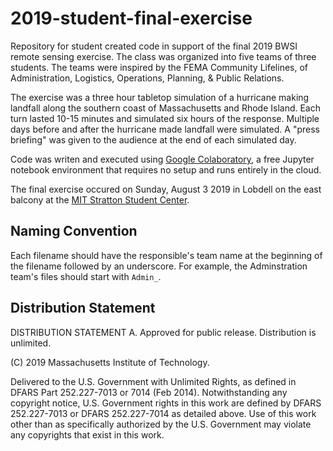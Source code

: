 # 2019-student-final-exercise

Repository for student created code in support of the final 2019 BWSI remote sensing exercise. The class was organized into five teams of three students. The teams were inspired by the FEMA Community Lifelines, of Administration, Logistics, Operations, Planning, & Public Relations. 

The exercise was a three hour tabletop simulation of a hurricane making landfall along the southern coast of Massachusetts and Rhode Island. Each turn lasted 10-15 minutes and simulated six hours of the response. Multiple days before and after the hurricane made landfall were simulated. A "press briefing" was given to the audience at the end of each simulated day. 
 
Code was writen and executed using [Google Colaboratory](https://colab.research.google.com), a free Jupyter notebook environment that requires no setup and runs entirely in the cloud.

The final exercise occured on Sunday, August 3 2019 in Lobdell on the east balcony at the [MIT Stratton Student Center](https://whereis.mit.edu/?go=W20).

## Naming Convention

Each filename should have the responsible's team name at the beginning of the filename followed by an underscore. For example, the Adminstration team's files should start with `Admin_`.

## Distribution Statement

DISTRIBUTION STATEMENT A. Approved for public release. Distribution is unlimited.

(C) 2019 Massachusetts Institute of Technology.

Delivered to the U.S. Government with Unlimited Rights, as defined in DFARS Part 252.227-7013 or 7014 (Feb 2014). Notwithstanding any copyright notice, U.S. Government rights in this work are defined by DFARS 252.227-7013 or DFARS 252.227-7014 as detailed above. Use of this work other than as specifically authorized by the U.S. Government may violate any copyrights that exist in this work.
